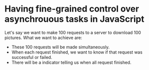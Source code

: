 # Having fine-grained control over asynchrouous tasks in JavaScript

Let's say we want to make 100 requests to a server to download 100 pictures. What we want to achieve are:

- These 100 requests will be made simultaneously.
- When each request finished, we want to know if that request was successful or failed.
- There will be a indicator telling us when all request finished.
